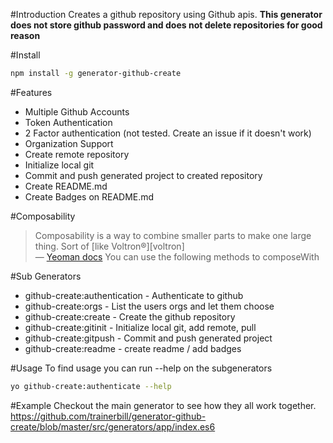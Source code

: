#Introduction
Creates a github repository using Github apis.  <b>This generator does not store github password and does not delete repositories for good reason</b>

#Install
```sh
npm install -g generator-github-create
```

#Features
* Multiple Github Accounts
* Token Authentication
* 2 Factor authentication (not tested.  Create an issue if it doesn't work)
* Organization Support
* Create remote repository
* Initialize local git
* Commit and push generated project to created repository
* Create README.md
* Create Badges on README.md

#Composability
> Composability is a way to combine smaller parts to make one large thing. Sort of [like Voltron®][voltron]  
> — [Yeoman docs](http://yeoman.io/authoring/composability.html)
You can use the following methods to composeWith

#Sub Generators
* github-create:authentication - Authenticate to github
* github-create:orgs - List the users orgs and let them choose
* github-create:create - Create the github repository
* github-create:gitinit - Initialize local git, add remote, pull
* github-create:gitpush - Commit and push generated project
* github-create:readme - create readme / add badges

#Usage
To find usage you can run --help on the subgenerators
```sh
yo github-create:authenticate --help
```

#Example
Checkout the main generator to see how they all work together.
https://github.com/trainerbill/generator-github-create/blob/master/src/generators/app/index.es6
